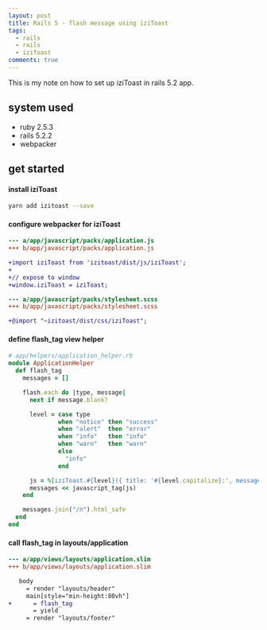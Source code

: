 ```yaml
---
layout: post
title: Rails 5 - flash message using iziToast
tags:
  - rails
  - rails
  - iziToast
comments: true
---
```


This is my note on how to set up iziToast in rails 5.2 app.



## system used

- ruby 2.5.3
- rails 5.2.2
- webpacker

## get started

#### install iziToast

```bash
yarn add izitoast --save
```

#### configure webpacker for iziToast

```diff
--- a/app/javascript/packs/application.js
+++ b/app/javascript/packs/application.js

+import iziToast from 'izitoast/dist/js/iziToast';
+
+// expose to window
+window.iziToast = iziToast;
```

```diff
--- a/app/javascript/packs/stylesheet.scss
+++ b/app/javascript/packs/stylesheet.scss

+@import "~izitoast/dist/css/iziToast";
```

#### define flash_tag view helper

```rb
# app/helpers/application_helper.rb
module ApplicationHelper
  def flash_tag
    messages = []

    flash.each do |type, message|
      next if message.blank?

      level = case type
              when "notice" then "success"
              when "alert"  then "error"
              when "info"   then "info"
              when "warn"   then "warn"
              else
                "info"
              end

      js = %[iziToast.#{level}({ title: '#{level.capitalize}:', message: "#{message}" });]
      messages << javascript_tag(js)
    end

    messages.join("/n").html_safe
  end
end
```

#### call flash_tag in layouts/application

```diff
--- a/app/views/layouts/application.slim
+++ b/app/views/layouts/application.slim

   body
     = render "layouts/header"
     main[style="min-height:80vh"]
+      = flash_tag
       = yield
     = render "layouts/footer"
```
